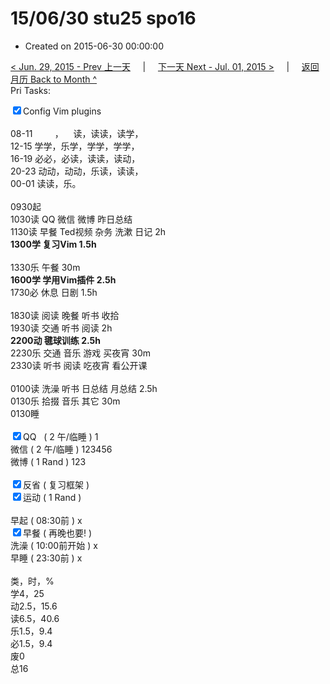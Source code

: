 # 15/06/30 stu25 spo16

- Created on 2015-06-30 00:00:00

[< Jun. 29, 2015 - Prev 上一天](/lifelogs/2015/06/d29.md) &nbsp; &nbsp; | &nbsp; &nbsp; [下一天 Next - Jul. 01, 2015 >](/lifelogs/2015/07/d01.md) &nbsp; &nbsp; |  &nbsp; &nbsp; [返回月历 Back to Month ^](/lifelogs/2015/06/index.md)
<br/>Pri Tasks:</strong></div><div><input type="checkbox" checked="true" />Config Vim plugins</div><div><br clear="none"/></div><div>08-11         ，    读，读读，读学，</div><div>12-15 学学，乐学，学学，学学，</div><div>16-19 必必，必读，读读，读动，</div><div>20-23 动动，动动，乐读，读读，</div><div>00-01 读读，乐。</div><div><br clear="none"/></div><div>0930起</div><div>1030读 QQ 微信 微博 昨日总结</div><div>1130读 早餐 Ted视频 杂务 洗漱 日记 2h</div><div><b>1300学 复习Vim 1.5h</b></div><div><br clear="none"/></div><div>1330乐 午餐 30m</div><div><strong>1600学 学用Vim插件 2.5h</strong></div><div>1730必 休息 日剧 1.5h</div><div><br/></div><div>1830读 阅读 晚餐 听书 收拾</div><div>1930读 交通 听书 阅读 2h</div><div><strong>2200动 毽球训练 2.5h</strong></div><div>2230乐 交通 音乐 游戏 买夜宵 30m</div><div>2330读 听书 阅读 吃夜宵 看公开课</div><div><br/></div><div>0100读 洗澡 听书 日总结 月总结 2.5h</div><div>0130乐 拾掇 音乐 其它 30m</div><div>0130睡</div><div><br clear="none"/></div><div><input type="checkbox" checked="true" />QQ   ( 2 午/临睡 ) 1</div><div><en-todo/>微信 ( 2 午/临睡 ) 123456</div><div><en-todo/>微博 ( 1 Rand ) 123</div><div><br/></div><div><input type="checkbox" checked="true" />反省 ( 复习框架 ) </div><div><input type="checkbox" checked="true" />运动 ( 1 Rand ) </div><div><br/></div><div><en-todo/>早起 ( 08:30前 ) x</div><div><input type="checkbox" checked="true" />早餐 ( 再晚也要! ) </div><div><en-todo/>洗澡 ( 10:00前开始 ) x<br/></div><div><en-todo/>早睡 ( 23:30前 ) x</div><div><br clear="none"/></div><div>类，时，%<br clear="none"/>学4，25<br clear="none"/>动2.5，15.6<br clear="none"/>读6.5，40.6<br clear="none"/>乐1.5，9.4<br clear="none"/>必1.5，9.4<br clear="none"/>废0<br clear="none"/>总16</div>
